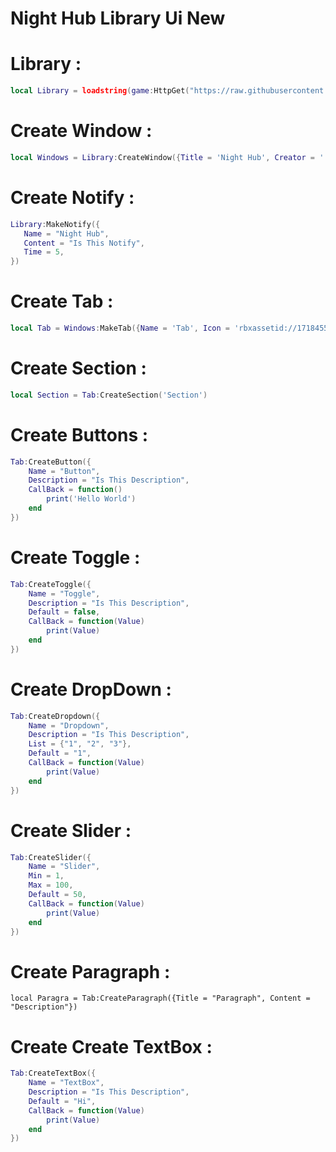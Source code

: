 # Night Hub Library Ui New

# Library :
```lua
local Library = loadstring(game:HttpGet("https://raw.githubusercontent.com/SourceFullNightHub/ewihwg/main/l"))()
```

# Create Window :
```lua
local Windows = Library:CreateWindow({Title = 'Night Hub', Creator = '! Nightx'})
```
# Create Notify :
```lua
Library:MakeNotify({
   Name = "Night Hub",
   Content = "Is This Notify",
   Time = 5,
}) 
```

# Create Tab :
```lua
local Tab = Windows:MakeTab({Name = 'Tab', Icon = 'rbxassetid://17184558565'})
```

# Create Section :
```lua
local Section = Tab:CreateSection('Section')
```

# Create Buttons :
```lua
Tab:CreateButton({
    Name = "Button",
    Description = "Is This Description",
    CallBack = function()
        print('Hello World')
    end
})
```

# Create Toggle :
```lua
Tab:CreateToggle({
    Name = "Toggle",
    Description = "Is This Description",
    Default = false,
    CallBack = function(Value)
        print(Value)
    end
})
```

# Create DropDown :
```lua
Tab:CreateDropdown({
    Name = "Dropdown",
    Description = "Is This Description",
    List = {"1", "2", "3"},
    Default = "1",
    CallBack = function(Value)
        print(Value)
    end
})
```

# Create Slider :
```lua
Tab:CreateSlider({
    Name = "Slider",
    Min = 1,
    Max = 100,
    Default = 50,
    CallBack = function(Value)
        print(Value)
    end
})
```

# Create Paragraph :
```
local Paragra = Tab:CreateParagraph({Title = "Paragraph", Content = "Description"})
```

# Create Create TextBox :
```lua
Tab:CreateTextBox({
    Name = "TextBox",
    Description = "Is This Description",
    Default = "Hi",
    CallBack = function(Value)
        print(Value)
    end
})
```
